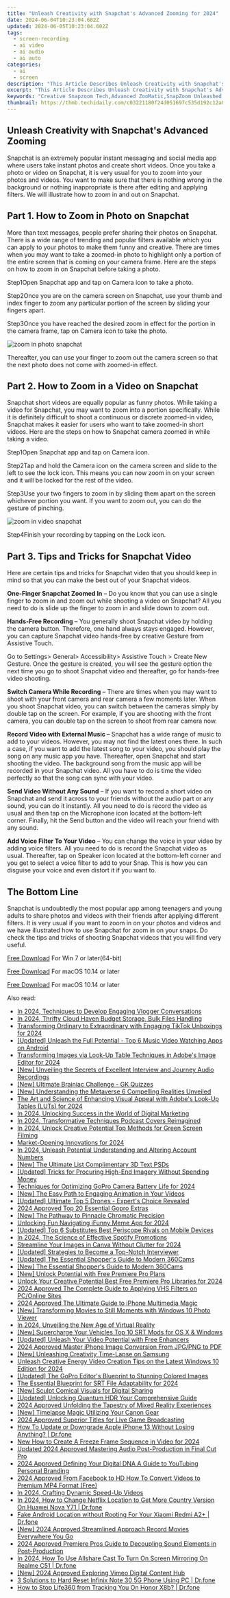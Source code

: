 ```yaml
---
title: "Unleash Creativity with Snapchat's Advanced Zooming for 2024"
date: 2024-06-04T10:23:04.602Z
updated: 2024-06-05T10:23:04.602Z
tags: 
  - screen-recording
  - ai video
  - ai audio
  - ai auto
categories: 
  - ai
  - screen
description: "This Article Describes Unleash Creativity with Snapchat's Advanced Zooming for 2024"
excerpt: "This Article Describes Unleash Creativity with Snapchat's Advanced Zooming for 2024"
keywords: "Creative Snapzoom Tech,Advanced ZooMatic,SnapZoom Unleashed,Zoom Artistry Snap,Innovative Snapzoom,Zenith Snapzoom,Elevate Creativity Snap"
thumbnail: https://thmb.techidaily.com/c03221180f24d051697c535d192c12a06104e76b7456b6ffbc01667561900748.png
---
```


## Unleash Creativity with Snapchat's Advanced Zooming

Snapchat is an extremely popular instant messaging and social media app where users take instant photos and create short videos. Once you take a photo or video on Snapchat, it is very usual for you to zoom into your photos and videos. You want to make sure that there is nothing wrong in the background or nothing inappropriate is there after editing and applying filters. We will illustrate how to zoom in and out on Snapchat.

## Part 1\. How to Zoom in Photo on Snapchat

More than text messages, people prefer sharing their photos on Snapchat. There is a wide range of trending and popular filters available which you can apply to your photos to make them funny and creative. There are times when you may want to take a zoomed-in photo to highlight only a portion of the entire screen that is coming on your camera frame. Here are the steps on how to zoom in on Snapchat before taking a photo.

Step1Open Snapchat app and tap on Camera icon to take a photo.

Step2Once you are on the camera screen on Snapchat, use your thumb and index finger to zoom any particular portion of the screen by sliding your fingers apart.

Step3Once you have reached the desired zoom in effect for the portion in the camera frame, tap on Camera icon to take the photo.

![zoom in photo snapchat](https://images.wondershare.com/filmora/article-images/2022/07/zoom-snapchat-1.jpg)

Thereafter, you can use your finger to zoom out the camera screen so that the next photo does not come with zoomed-in effect.

## Part 2\. How to Zoom in a Video on Snapchat

Snapchat short videos are equally popular as funny photos. While taking a video for Snapchat, you may want to zoom into a portion specifically. While it is definitely difficult to shoot a continuous or discrete zoomed-in video, Snapchat makes it easier for users who want to take zoomed-in short videos. Here are the steps on how to Snapchat camera zoomed in while taking a video.

Step1Open Snapchat app and tap on Camera icon.

Step2Tap and hold the Camera icon on the camera screen and slide to the left to see the lock icon. This means you can now zoom in on your screen and it will be locked for the rest of the video.

Step3Use your two fingers to zoom in by sliding them apart on the screen whichever portion you want. If you want to zoom out, you can do the gesture of pinching.

![zoom in video snapchat](https://images.wondershare.com/filmora/article-images/2022/07/zoom-snapchat-2.jpg)

Step4Finish your recording by tapping on the Lock icon.

## Part 3\. Tips and Tricks for Snapchat Video

Here are certain tips and tricks for Snapchat video that you should keep in mind so that you can make the best out of your Snapchat videos.

**One-Finger Snapchat Zoomed In** – Do you know that you can use a single finger to zoom in and zoom out while shooting a video on Snapchat? All you need to do is slide up the finger to zoom in and slide down to zoom out.

**Hands-Free Recording** – You generally shoot Snapchat video by holding the camera button. Therefore, one hand always stays engaged. However, you can capture Snapchat video hands-free by creative Gesture from Assistive Touch.

Go to Settings> General> Accessibility> Assistive Touch > Create New Gesture. Once the gesture is created, you will see the gesture option the next time you go to shoot Snapchat video and thereafter, go for hands-free video shooting.

**Switch Camera While Recording** – There are times when you may want to shoot with your front camera and rear camera a few moments later. When you shoot Snapchat video, you can switch between the cameras simply by double tap on the screen. For example, if you are shooting with the front camera, you can double tap on the screen to shoot from rear camera now.

**Record Video with External Music –** Snapchat has a wide range of music to add to your videos. However, you may not find the latest ones there. In such a case, if you want to add the latest song to your video, you should play the song on any music app you have. Thereafter, open Snapchat and start shooting the video. The background song from the music app will be recorded in your Snapchat video. All you have to do is time the video perfectly so that the song can sync with your video.

**Send Video Without Any Sound** – If you want to record a short video on Snapchat and send it across to your friends without the audio part or any sound, you can do it instantly. All you need to do is record the video as usual and then tap on the Microphone icon located at the bottom-left corner. Finally, hit the Send button and the video will reach your friend with any sound.

**Add Voice Filter To Your Video** – You can change the voice in your video by adding voice filters. All you need to do is record the Snapchat video as usual. Thereafter, tap on Speaker icon located at the bottom-left corner and you get to select a voice filter to add to your Snap. This is how you can disguise your voice and even distort it if you want to.

## The Bottom Line

Snapchat is undoubtedly the most popular app among teenagers and young adults to share photos and videos with their friends after applying different filters. It is very usual if you want to zoom in on your photos and videos and we have illustrated how to use Snapchat for zoom in on your snaps. Do check the tips and tricks of shooting Snapchat videos that you will find very useful.

[Free Download](https://tools.techidaily.com/wondershare/filmora/download/) For Win 7 or later(64-bit)

[Free Download](https://tools.techidaily.com/wondershare/filmora/download/) For macOS 10.14 or later

[Free Download](https://tools.techidaily.com/wondershare/filmora/download/) For macOS 10.14 or later

<ins class="adsbygoogle"
     style="display:block"
     data-ad-format="autorelaxed"
     data-ad-client="ca-pub-7571918770474297"
     data-ad-slot="1223367746"></ins>

<ins class="adsbygoogle"
     style="display:block"
     data-ad-format="autorelaxed"
     data-ad-client="ca-pub-7571918770474297"
     data-ad-slot="1223367746"></ins>



<ins class="adsbygoogle"
     style="display:block"
     data-ad-client="ca-pub-7571918770474297"
     data-ad-slot="8358498916"
     data-ad-format="auto"
     data-full-width-responsive="true"></ins>


<span class="atpl-alsoreadstyle">Also read:</span>
<div><ul>
<li><a href="https://some-guidance.techidaily.com/in-2024-techniques-to-develop-engaging-vlogger-conversations/"><u>In 2024, Techniques to Develop Engaging Vlogger Conversations</u></a></li>
<li><a href="https://some-guidance.techidaily.com/in-2024-thrifty-cloud-haven-budget-storage-bulk-files-handling/"><u>In 2024, Thrifty Cloud Haven  Budget Storage, Bulk Files Handling</u></a></li>
<li><a href="https://some-guidance.techidaily.com/transforming-ordinary-to-extraordinary-with-engaging-tiktok-unboxings-for-2024/"><u>Transforming Ordinary to Extraordinary with Engaging TikTok Unboxings for 2024</u></a></li>
<li><a href="https://some-guidance.techidaily.com/updated-unleash-the-full-potential-top-6-music-video-watching-apps-on-android/"><u>[Updated] Unleash the Full Potential - Top 6 Music Video Watching Apps on Android</u></a></li>
<li><a href="https://some-guidance.techidaily.com/transforming-images-via-look-up-table-techniques-in-adobes-image-editor-for-2024/"><u>Transforming Images via Look-Up Table Techniques in Adobe's Image Editor for 2024</u></a></li>
<li><a href="https://some-guidance.techidaily.com/new-unveiling-the-secrets-of-excellent-interview-and-journey-audio-recordings/"><u>[New] Unveiling the Secrets of Excellent Interview and Journey Audio Recordings</u></a></li>
<li><a href="https://some-guidance.techidaily.com/new-ultimate-brainiac-challenge-gk-quizzes/"><u>[New] Ultimate Brainiac Challenge - GK Quizzes</u></a></li>
<li><a href="https://some-guidance.techidaily.com/new-understanding-the-metaverse-6-compelling-realities-unveiled/"><u>[New] Understanding the Metaverse  6 Compelling Realities Unveiled</u></a></li>
<li><a href="https://some-guidance.techidaily.com/the-art-and-science-of-enhancing-visual-appeal-with-adobes-look-up-tables-luts-for-2024/"><u>The Art and Science of Enhancing Visual Appeal with Adobe's Look-Up Tables (LUTs) for 2024</u></a></li>
<li><a href="https://some-guidance.techidaily.com/in-2024-unlocking-success-in-the-world-of-digital-marketing/"><u>In 2024, Unlocking Success in the World of Digital Marketing</u></a></li>
<li><a href="https://some-guidance.techidaily.com/in-2024-transformative-techniques-podcast-covers-reimagined/"><u>In 2024, Transformative Techniques  Podcast Covers Reimagined</u></a></li>
<li><a href="https://some-guidance.techidaily.com/in-2024-unlock-creative-potential-top-methods-for-green-screen-filming/"><u>In 2024, Unlock Creative Potential  Top Methods for Green Screen Filming</u></a></li>
<li><a href="https://some-guidance.techidaily.com/market-opening-innovations-for-2024/"><u>Market-Opening Innovations for 2024</u></a></li>
<li><a href="https://some-guidance.techidaily.com/in-2024-unleash-potential-understanding-and-altering-account-numbers/"><u>In 2024, Unleash Potential  Understanding and Altering Account Numbers</u></a></li>
<li><a href="https://some-guidance.techidaily.com/new-the-ultimate-list-complimentary-3d-text-psds/"><u>[New] The Ultimate List  Complimentary 3D Text PSDs</u></a></li>
<li><a href="https://some-guidance.techidaily.com/updated-tricks-for-procuring-high-end-imagery-without-spending-money/"><u>[Updated] Tricks for Procuring High-End Imagery Without Spending Money</u></a></li>
<li><a href="https://some-guidance.techidaily.com/techniques-for-optimizing-gopro-camera-battery-life-for-2024/"><u>Techniques for Optimizing GoPro Camera Battery Life for 2024</u></a></li>
<li><a href="https://some-guidance.techidaily.com/new-the-easy-path-to-engaging-animation-in-your-videos/"><u>[New] The Easy Path to Engaging Animation in Your Videos</u></a></li>
<li><a href="https://some-guidance.techidaily.com/updated-ultimate-top-5-drones-experts-choice-revealed/"><u>[Updated] Ultimate Top 5 Drones - Expert's Choice Revealed</u></a></li>
<li><a href="https://some-guidance.techidaily.com/2024-approved-top-20-essential-gopro-extras/"><u>2024 Approved  Top 20 Essential Gopro Extras</u></a></li>
<li><a href="https://some-guidance.techidaily.com/new-the-pathway-to-pinnacle-chromatic-precision/"><u>[New] The Pathway to Pinnacle Chromatic Precision</u></a></li>
<li><a href="https://some-guidance.techidaily.com/unlocking-fun-navigating-ifunny-meme-app-for-2024/"><u>Unlocking Fun  Navigating iFunny Meme App for 2024</u></a></li>
<li><a href="https://some-guidance.techidaily.com/updated-top-6-substitutes-best-periscope-rivals-on-mobile-devices/"><u>[Updated] Top 6 Substitutes  Best Periscope Rivals on Mobile Devices</u></a></li>
<li><a href="https://some-guidance.techidaily.com/in-2024-the-science-of-effective-spotify-promotions/"><u>In 2024, The Science of Effective Spotify Promotions</u></a></li>
<li><a href="https://some-guidance.techidaily.com/streamline-your-images-in-canva-without-clutter-for-2024/"><u>Streamline Your Images in Canva Without Clutter for 2024</u></a></li>
<li><a href="https://some-guidance.techidaily.com/updated-strategies-to-become-a-top-notch-interviewer/"><u>[Updated] Strategies to Become a Top-Notch Interviewer</u></a></li>
<li><a href="https://some-guidance.techidaily.com/updated-the-essential-shoppers-guide-to-modern-360cams/"><u>[Updated] The Essential Shopper's Guide to Modern 360Cams</u></a></li>
<li><a href="https://some-guidance.techidaily.com/new-the-essential-shoppers-guide-to-modern-360cams/"><u>[New] The Essential Shopper's Guide to Modern 360Cams</u></a></li>
<li><a href="https://some-guidance.techidaily.com/new-unlock-potential-with-free-premiere-pro-plans/"><u>[New] Unlock Potential with Free Premiere Pro Plans</u></a></li>
<li><a href="https://some-guidance.techidaily.com/unlock-your-creative-potential-best-free-premiere-pro-libraries-for-2024/"><u>Unlock Your Creative Potential  Best Free Premiere Pro Libraries for 2024</u></a></li>
<li><a href="https://some-guidance.techidaily.com/2024-approved-the-complete-guide-to-applying-vhs-filters-on-pconline-sites/"><u>2024 Approved  The Complete Guide to Applying VHS Filters on PC/Online Sites</u></a></li>
<li><a href="https://some-guidance.techidaily.com/2024-approved-the-ultimate-guide-to-iphone-multimedia-magic/"><u>2024 Approved  The Ultimate Guide to iPhone Multimedia Magic</u></a></li>
<li><a href="https://some-guidance.techidaily.com/new-transforming-movies-to-still-moments-with-windows-10-photo-viewer/"><u>[New] Transforming Movies to Still Moments with Windows 10 Photo Viewer</u></a></li>
<li><a href="https://some-guidance.techidaily.com/in-2024-unveiling-the-new-age-of-virtual-reality/"><u>In 2024, Unveiling the New Age of Virtual Reality</u></a></li>
<li><a href="https://some-guidance.techidaily.com/new-supercharge-your-vehicles-top-10-srt-mods-for-os-x-and-windows/"><u>[New] Supercharge Your Vehicles  Top 10 SRT Mods for OS X & Windows</u></a></li>
<li><a href="https://some-guidance.techidaily.com/updated-unleash-your-video-potential-with-free-enhancers/"><u>[Updated] Unleash Your Video Potential with Free Enhancers</u></a></li>
<li><a href="https://some-guidance.techidaily.com/2024-approved-master-iphone-image-conversion-from-jpgpng-to-pdf/"><u>2024 Approved  Master iPhone Image Conversion  From JPG/PNG to PDF</u></a></li>
<li><a href="https://some-guidance.techidaily.com/new-unleashing-creativity-time-lapse-on-samsung/"><u>[New] Unleashing Creativity  Time-Lapse on Samsung</u></a></li>
<li><a href="https://some-guidance.techidaily.com/unleash-creative-energy-video-creation-tips-on-the-latest-windows-10-edition-for-2024/"><u>Unleash Creative Energy  Video Creation Tips on the Latest Windows 10 Edition for 2024</u></a></li>
<li><a href="https://some-guidance.techidaily.com/updated-the-gopro-editors-blueprint-to-stunning-colored-images/"><u>[Updated] The GoPro Editor's Blueprint to Stunning Colored Images</u></a></li>
<li><a href="https://some-guidance.techidaily.com/the-essential-blueprint-for-srt-file-adaptability-for-2024/"><u>The Essential Blueprint for SRT File Adaptability for 2024</u></a></li>
<li><a href="https://some-guidance.techidaily.com/new-sculpt-comical-visuals-for-digital-sharing/"><u>[New] Sculpt Comical Visuals for Digital Sharing</u></a></li>
<li><a href="https://some-guidance.techidaily.com/updated-unlocking-quantum-hdr-your-comprehensive-guide/"><u>[Updated] Unlocking Quantum HDR  Your Comprehensive Guide</u></a></li>
<li><a href="https://some-guidance.techidaily.com/2024-approved-unfolding-the-tapestry-of-mixed-reality-experiences/"><u>2024 Approved  Unfolding the Tapestry of Mixed Reality Experiences</u></a></li>
<li><a href="https://some-guidance.techidaily.com/new-timelapse-magic-utilizing-your-canon-gear/"><u>[New] Timelapse Magic  Utilizing Your Canon Gear</u></a></li>
<li><a href="https://some-guidance.techidaily.com/2024-approved-superior-titles-for-live-game-broadcasting/"><u>2024 Approved  Superior Titles for Live Game Broadcasting</u></a></li>
<li><a href="https://techidaily.com/how-to-update-or-downgrade-apple-iphone-13-without-losing-anything-drfone-by-drfone-ios-system-repair-ios-system-repair/"><u>How To Update or Downgrade Apple iPhone 13 Without Losing Anything? | Dr.fone</u></a></li>
<li><a href="https://ai-editing-video.techidaily.com/new-how-to-create-a-freeze-frame-sequence-in-video-for-2024/"><u>New How to Create A Freeze Frame Sequence in Video for 2024</u></a></li>
<li><a href="https://ai-video-apps.techidaily.com/updated-2024-approved-mastering-audio-post-production-in-final-cut-pro/"><u>Updated 2024 Approved Mastering Audio Post-Production in Final Cut Pro</u></a></li>
<li><a href="https://youtube-videos.techidaily.com/2024-approved-defining-your-digital-dna-a-guide-to-youtubing-personal-branding/"><u>2024 Approved  Defining Your Digital DNA  A Guide to YouTubing Personal Branding</u></a></li>
<li><a href="https://facebook-video-files.techidaily.com/2024-approved-from-facebook-to-hd-how-to-convert-videos-to-premium-mp4-format-free/"><u>2024 Approved  From Facebook to HD  How To Convert Videos to Premium MP4 Format (Free)</u></a></li>
<li><a href="https://extra-hints.techidaily.com/in-2024-crafting-dynamic-speed-up-videos/"><u>In 2024, Crafting Dynamic Speed-Up Videos</u></a></li>
<li><a href="https://review-topics.techidaily.com/in-2024-how-to-change-netflix-location-to-get-more-country-version-on-huawei-nova-y71-drfone-by-drfone-virtual-android/"><u>In 2024, How to Change Netflix Location to Get More Country Version On Huawei Nova Y71 | Dr.fone</u></a></li>
<li><a href="https://android-location.techidaily.com/fake-android-location-without-rooting-for-your-xiaomi-redmi-a2plus-drfone-by-drfone-virtual/"><u>Fake Android Location without Rooting For Your Xiaomi Redmi A2+ | Dr.fone</u></a></li>
<li><a href="https://screen-video-capture.techidaily.com/new-2024-approved-streamlined-approach-record-movies-everywhere-you-go/"><u>[New] 2024 Approved  Streamlined Approach  Record Movies Everywhere You Go</u></a></li>
<li><a href="https://voice-adjusting.techidaily.com/2024-approved-premiere-pros-guide-to-decoupling-sound-elements-in-post-production/"><u>2024 Approved Premiere Pros Guide to Decoupling Sound Elements in Post-Production</u></a></li>
<li><a href="https://screen-mirror.techidaily.com/in-2024-how-to-use-allshare-cast-to-turn-on-screen-mirroring-on-realme-c51-drfone-by-drfone-android/"><u>In 2024, How To Use Allshare Cast To Turn On Screen Mirroring On Realme C51 | Dr.fone</u></a></li>
<li><a href="https://vimeo-videos.techidaily.com/new-2024-approved-exploring-vimeo-digital-content-hub/"><u>[New] 2024 Approved  Exploring Vimeo  Digital Content Hub</u></a></li>
<li><a href="https://phone-solutions.techidaily.com/3-solutions-to-hard-reset-infinix-note-30-5g-phone-using-pc-drfone-by-drfone-reset-android-reset-android/"><u>3 Solutions to Hard Reset Infinix Note 30 5G Phone Using PC | Dr.fone</u></a></li>
<li><a href="https://change-location.techidaily.com/how-to-stop-life360-from-tracking-you-on-honor-x8b-drfone-by-drfone-virtual-android/"><u>How to Stop Life360 from Tracking You On Honor X8b? | Dr.fone</u></a></li>
</ul></div>

